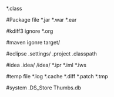 *.class

#Package file
*.jar
*.war
*.ear

#kdiff3  ignore
*.org

#maven igonre
target/

#eclipse
.settings/
.project
.classpath

#idea
.idea/
/idea/
*.ipr
*.iml
*.iws

#temp file
*.log
*.cache
*.diff
*.patch
*.tmp

#system
.DS_Store
Thumbs.db

